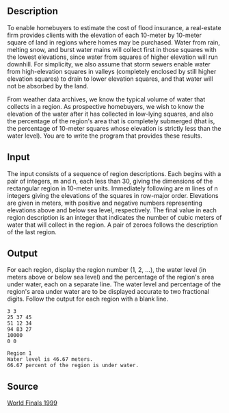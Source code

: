 <h2>Description</h2><p>To enable homebuyers to estimate the cost of flood insurance, a real-estate firm provides clients with the elevation of each 10-meter by 10-meter square of land in regions where homes may be purchased. Water from rain, melting snow, and burst water mains will collect first in those squares with the lowest elevations, since water from squares of higher elevation will run downhill. For simplicity, we also assume that storm sewers enable water from high-elevation squares in valleys (completely enclosed by still higher elevation squares) to drain to lower elevation squares, and that water will not be absorbed by the land. 
</p>From weather data archives, we know the typical volume of water that collects in a region. As prospective homebuyers, we wish to know the elevation of the water after it has collected in low-lying squares, and also the percentage of the region's area that is completely submerged (that is, the percentage of 10-meter squares whose elevation is strictly less than the water level). You are to write the program that provides these results. 
<h2>Input</h2><p>The input consists of a sequence of region descriptions. Each begins with a pair of integers, m and n, each less than 30, giving the dimensions of the rectangular region in 10-meter units. Immediately following are m lines of n integers giving the elevations of the squares in row-major order. Elevations are given in meters, with positive and negative numbers representing elevations above and below sea level, respectively. The final value in each region description is an integer that indicates the number of cubic meters of water that will collect in the region. A pair of zeroes follows the description of the last region. </p><h2>Output</h2><p>For each region, display the region number (1, 2, ...), the water level (in meters above or below sea level) and the percentage of the region's area under water, each on a separate line. The water level and percentage of the region's area under water are to be displayed accurate to two fractional digits. Follow the output for each region with a blank line. </p><pre><code class="language-input1">3 3
25 37 45
51 12 34
94 83 27
10000
0 0
</code></pre><pre><code class="language-output1">Region 1
Water level is 46.67 meters.
66.67 percent of the region is under water.
</code></pre><h2>Source</h2><a href="searchproblem?field=source&amp;key=World+Finals+1999">World Finals 1999</a>